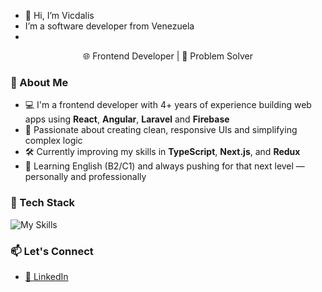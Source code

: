 - 👋 Hi, I’m Vicdalis
- I’m a software developer from Venezuela
- 
<p align="center">
  🌐 Frontend Developer | 🧩 Problem Solver 
</p>

### 🚀 About Me

- 💻 I'm a frontend developer with 4+ years of experience building web apps using **React**, **Angular**, **Laravel** and **Firebase**
- 🎯 Passionate about creating clean, responsive UIs and simplifying complex logic
- 🛠️ Currently improving my skills in **TypeScript**, **Next.js**, and **Redux**
- 🌱 Learning English (B2/C1) and always pushing for that next level — personally and professionally


### 🧰 Tech Stack

![My Skills](https://skillicons.dev/icons?i=js,ts,dart,react,angular,next,flutter,firebase,mysql,laravel,tailwind,scss,html,css,git,github,gitlab&perline=5)


### 📫 Let's Connect

- [💼 LinkedIn](https://linkedin.com/in/tu-user)
